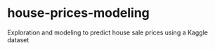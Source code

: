 # house-prices-modeling
Exploration and modeling to predict house sale prices using a Kaggle dataset
